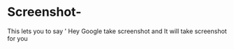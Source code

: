 # Screenshot-
This lets you to say ' Hey Google take screenshot and It will take screenshot for you
